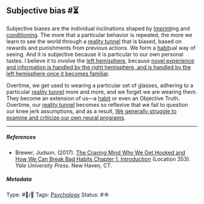 ## Subjective bias  #⏳

Subjective biases are the individual inclinations shaped by [Imprint](Imprint.md)ing and [conditioning](Conditioning.md). The more that a particular behavior is repeated, the more we learn to see the world through a [reality tunnel](Reality%20tunnel.md) that is biased, based on rewards and punishments from previous actions. We form a [habit](Habit.md)ual way of seeing. And it is subjective because it is particular to our own personal tastes. I believe it to involve the [left hemisphere](Left%20hemisphere.md), because [novel experience and information is handled by the right hemisphere, and is handled by the left hemisphere once it becomes familiar](Novel%20experience%20and%20information%20is%20handled%20by%20the%20right%20hemisphere,%20and%20is%20handled%20by%20the%20left%20hemisphere%20once%20it%20becomes%20familiar.md).

Overtime, we get used to wearing a particular set of glasses, adhering to a particular [reality tunnel](Reality%20tunnel.md) more and more, and we forget we are wearing them. They become an extension of us—a [habit](Habit.md) or even an Objective Truth. Overtime, our [reality tunnel](Reality%20tunnel.md) becomes so reflexive that we fail to question our knee jerk assumptions, and as a result, [We generally struggle to examine and criticize our own neural programs](We%20generally%20struggle%20to%20examine%20and%20criticize%20our%20own%20neural%20programs.md).

---

##### References

* Brewer, Judson. (2017). [The Craving Mind Why We Get Hooked and How We Can Break Bad Habits Chapter 1. Introduction](The%20Craving%20Mind%20Why%20We%20Get%20Hooked%20and%20How%20We%20Can%20Break%20Bad%20Habits%20Chapter%201.%20Introduction.md) (Location 353). *Yale University Press*. New Haven, CT.

##### Metadata

Type: #🔵/🔵 
Tags: [Psychology](Psychology.md) 
Status: #☀️ 
